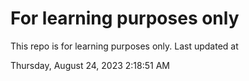 # For learning purposes only
This repo is for learning purposes only.
Last updated at

Thursday, August 24, 2023 2:18:51 AM

